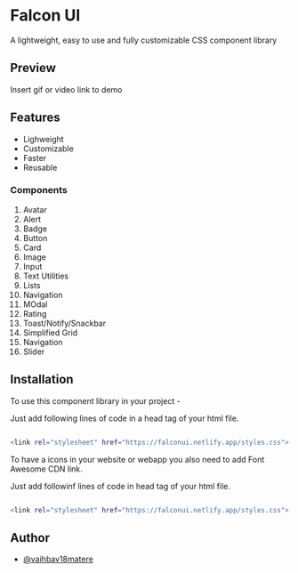 # Falcon UI

A lightweight, easy to use and fully customizable CSS component library

## Preview

Insert gif or video link to demo 


## Features

- Lighweight
- Customizable
- Faster
- Reusable

### Components 
 1. Avatar
 2. Alert
 3. Badge
 4. Button
 5. Card 
 6. Image
 7. Input
 8. Text Utilities
 9. Lists
 10. Navigation
 11. MOdal
 12. Rating
 13. Toast/Notify/Snackbar
 14. Simplified Grid
 15. Navigation
 16. Slider

## Installation

To use this component library in your project -

Just add following lines of code in a head tag of your html file.

```bash 

<link rel="stylesheet" href="https://falconui.netlify.app/styles.css">


```

To have a icons in your website or webapp you also need to add Font Awesome CDN link.  

Just add followinf lines of code in head tag of your html file.

```bash 

<link rel="stylesheet" href="https://falconui.netlify.app/styles.css">


```
## Author

- [@vaihbav18matere](https://github.com/vaibhav18matere)

